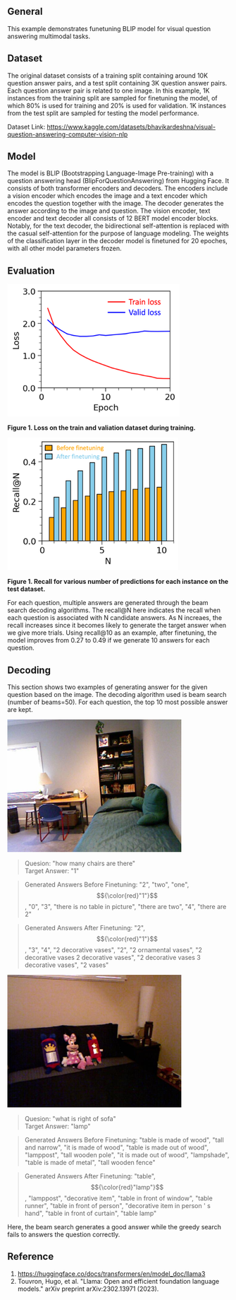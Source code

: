 ## General
This example demonstrates funetuning BLIP model for visual question answering multimodal tasks. 

## Dataset
The original dataset consists of a training split containing around 10K question answer pairs, and a test split containing 3K question answer pairs. Each question answer pair is related to one image. In this example, 1K instances from the training split are sampled for finetuning the model, of which 80% is used for training and 20% is used for validation. 1K instances from the test split are sampled for testing the model performance.

Dataset Link: https://www.kaggle.com/datasets/bhavikardeshna/visual-question-answering-computer-vision-nlp

## Model
The model is BLIP (Bootstrapping Language-Image Pre-training) with a question answering head (BlipForQuestionAnswering) from Hugging Face. It consists of both transformer encoders and decoders. The encoders include a vision encoder which encodes the image and a text encoder which encodes the question together with the image. The decoder generates the answer according to the image and question. The vision encoder, text encoder and text decoder all consists of 12 BERT model encoder blocks. Notably, for the text decoder, the bidirectional self-attention is replaced with the casual self-attention for the purpose of language modeling. The weights of the classification layer in the decoder model is finetuned for 20 epoches, with all other model parameters frozen.

## Evaluation
<img src="figures/train_valid_loss.png" height="300" />

**Figure 1. Loss on the train and valiation dataset during training.**

<img src="figures/recall.png" height="300" />

**Figure 1. Recall for various number of predictions for each instance on the test dataset.**

For each question, multiple answers are generated through the beam search decoding algorithms. The recall@N here indicates the recall when each question is associated with N candidate answers. As N increaes, the recall increases since it becomes likely to generate the target answer when we give more trials. Using recall@10 as an example, after finetuning, the model improves from 0.27 to 0.49 if we generate 10 answers for each question. 

## Decoding
This section shows two examples of generating answer for the given question based on the image. The decoding algorithm used is beam search (number of beams=50). For each question, the top 10 most possible answer are kept.

<img src="figures/image986.png" height="300" />

> Quesion: "how many chairs are there" <br/>
> Target Answer: "1" <br/>

> Generated Answers Before Finetuning: "2", "two", "one", $${\color{red}"1"}$$, "0", "3", "there is no table in picture", "there are two", "4", "there are 2" <br/>

> Generated Answers After Finetuning: "2", $${\color{red}"1"}$$, "3", "4", "2 decorative vases", "2", "2 ornamental vases", "2 decorative vases 2 decorative vases", "2 decorative vases 3 decorative vases", "2 vases"

<img src="figures/image283.png" height="300" />

> Quesion: "what is right of sofa" <br/>
> Target Answer: "lamp" <br/>

> Generated Answers Before Finetuning: "table is made of wood", "tall and narrow", "it is made of wood", "table is made out of wood", "lamppost", "tall wooden pole", "it is made out of wood", "lampshade", "table is made of metal", "tall wooden fence" <br/>

> Generated Answers After Finetuning: "table", $${\color{red}"lamp"}$$, "lamppost", "decorative item", "table in front of window", "table runner", "table in front of person", "decorative item in person ' s hand", "table in front of curtain", "table lamp"


Here, the beam search generates a good answer while the greedy search fails to answers the question correctly.

## Reference
1. https://huggingface.co/docs/transformers/en/model_doc/llama3
2. Touvron, Hugo, et al. "Llama: Open and efficient foundation language models." arXiv preprint arXiv:2302.13971 (2023).
